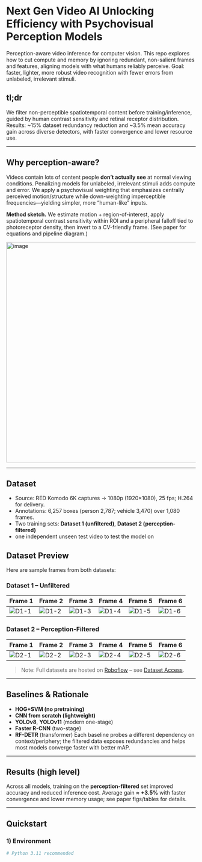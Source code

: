 # Next Gen Video AI Unlocking Efficiency with Psychovisual Perception Models
Perception-aware video inference for computer vision. This repo explores how to cut compute and memory by ignoring redundant, non-salient frames and features, aligning models with what humans reliably perceive. Goal: faster, lighter, more robust video recognition with fewer errors from unlabeled, irrelevant stimuli.






## tl;dr
We filter non-perceptible spatiotemporal content before training/inference, guided by human contrast sensitivity and retinal receptor distribution. Results: ~15% dataset redundancy reduction and ~3.5% mean accuracy gain across diverse detectors, with faster convergence and lower resource use. 

---

## Why perception-aware?
Videos contain lots of content people **don’t actually see** at normal viewing conditions. Penalizing models for unlabeled, irrelevant stimuli adds compute and error. We apply a psychovisual weighting that emphasizes centrally perceived motion/structure while down-weighting imperceptible frequencies—yielding simpler, more “human-like” inputs. 

**Method sketch.** We estimate motion + region-of-interest, apply spatiotemporal contrast sensitivity within ROI and a peripheral falloff tied to photoreceptor density, then invert to a CV-friendly frame. (See paper for equations and pipeline diagram.)


<img width="1076" height="586" alt="image" src="https://github.com/user-attachments/assets/f685d496-8d87-4115-827a-4eae92ae4255" />

---



## Dataset
- Source: RED Komodo 6K captures → 1080p (1920×1080), 25 fps; H.264 for delivery.
- Annotations: 6,257 boxes (person 2,787; vehicle 3,470) over 1,080 frames.
- Two training sets: **Dataset 1 (unfiltered)**, **Dataset 2 (perception-filtered)**
- one independent unseen test video to test the model on  

## Dataset Preview

Here are sample frames from both datasets:

### Dataset 1 – Unfiltered
| Frame 1 | Frame 2 | Frame 3 | Frame 4 | Frame 5 | Frame 6 |
|---------|---------|---------|---------|---------|---------|
| ![D1-1](data/samples/dataset1/frame1.jpg) | ![D1-2](data/samples/dataset1/frame2.jpg) | ![D1-3](data/samples/dataset1/frame3.jpg) | ![D1-4](data/samples/dataset1/frame4.jpg) | ![D1-5](data/samples/dataset1/frame5.jpg) | ![D1-6](data/samples/dataset1/frame6.jpg) |

### Dataset 2 – Perception-Filtered
| Frame 1 | Frame 2 | Frame 3 | Frame 4 | Frame 5 | Frame 6 |
|---------|---------|---------|---------|---------|---------|
| ![D2-1](data/samples/dataset2/frame1.jpg) | ![D2-2](data/samples/dataset2/frame2.jpg) | ![D2-3](data/samples/dataset2/frame3.jpg) | ![D2-4](data/samples/dataset2/frame4.jpg) | ![D2-5](data/samples/dataset2/frame5.jpg) | ![D2-6](data/samples/dataset2/frame6.jpg) |

> Note: Full datasets are hosted on [Roboflow](https://universe.roboflow.com/) – see [Dataset Access](#dataset-access).


---

## Baselines & Rationale
- **HOG+SVM (no pretraining)**
- **CNN from scratch (lightweight)**
- **YOLOv8**, **YOLOv11** (modern one-stage)
- **Faster R-CNN** (two-stage)
- **RF-DETR** (transformer)
Each baseline probes a different dependency on context/periphery; the filtered data exposes redundancies and helps most models converge faster with better mAP. 

---

## Results (high level)
Across all models, training on the **perception-filtered** set improved accuracy and reduced inference cost. Average gain ≈ **+3.5%** with faster convergence and lower memory usage; see paper figs/tables for details. 

---

## Quickstart

### 1) Environment
```bash
# Python 3.11 recommended

